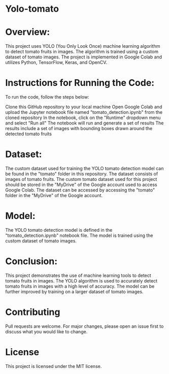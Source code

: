 # Yolo-tomato
# Overview:
This project uses YOLO (You Only Look Once) machine learning algorithm to detect tomato fruits in images. The algorithm is trained using a custom dataset of tomato images. The project is implemented in Google Colab and utilizes Python, TensorFlow, Keras, and OpenCV.

# Instructions for Running the Code:
To run the code, follow the steps below:

Clone this GitHub repository to your local machine
Open Google Colab and upload the Jupyter notebook file named "tomato_detection.ipynb" from the cloned repository
In the notebook, click on the "Runtime" dropdown menu and select "Run all"
The notebook will run and generate a set of results
The results include a set of images with bounding boxes drawn around the detected tomato fruits

# Dataset:
The custom dataset used for training the YOLO tomato detection model can be found in the "tomato" folder in this repository. The dataset consists of images of tomato fruits. The custom tomato dataset used for this project should be stored in the "MyDrive" of the Google account used to access Google Colab. The dataset can be accessed by accessing the "tomato" folder in the "MyDrive" of the Google account.




# Model:
The YOLO tomato detection model is defined in the "tomato_detection.ipynb" notebook file. The model is trained using the custom dataset of tomato images. 


# Conclusion:
This project demonstrates the use of machine learning tools to detect tomato fruits in images. The YOLO algorithm is used to accurately detect tomato fruits in images with a high level of accuracy. The model can be further improved by training on a larger dataset of tomato images.

# Contributing

Pull requests are welcome. For major changes, please open an issue first to discuss what you would like to change.

# License

This project is licensed under the MIT license.
